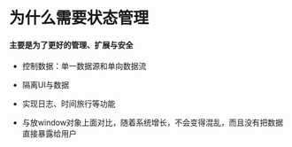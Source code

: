 # 为什么需要状态管理

#### 主要是为了更好的管理、扩展与安全
* 控制数据：单一数据源和单向数据流
* 隔离UI与数据

* 实现日志、时间旅行等功能

* 与放window对象上面对比，随着系统增长，不会变得混乱，而且没有把数据直接暴露给用户